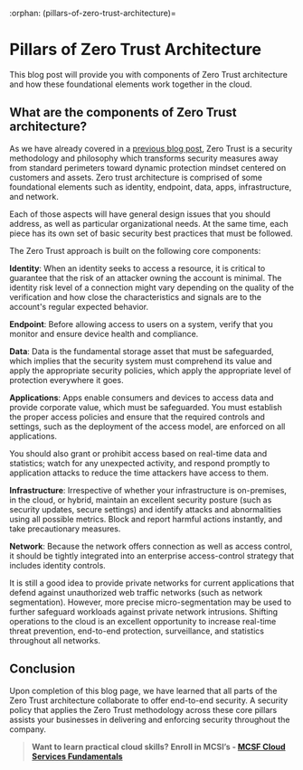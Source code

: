 :orphan:
(pillars-of-zero-trust-architecture)=
# Pillars of Zero Trust Architecture
 
This blog post will provide you with components of Zero Trust architecture and how these foundational elements work together in the cloud.

## What are the components of Zero Trust architecture?

As we have already covered in a [previous blog post](zero-trust-the-foundation-of-modern-network-security), Zero Trust is a security methodology and philosophy which transforms security measures away from standard perimeters toward dynamic protection mindset centered on customers and assets. Zero trust architecture is comprised of some foundational elements such as identity, endpoint, data, apps, infrastructure, and network.

Each of those aspects will have general design issues that you should address, as well as particular organizational needs. At the same time, each piece has its own set of basic security best practices that must be followed.

The Zero Trust approach is built on the following core components:

**Identity**: When an identity seeks to access a resource, it is critical to guarantee that the risk of an attacker owning the account is minimal. The identity risk level of a connection might vary depending on the quality of the verification and how close the characteristics and signals are to the account's regular expected behavior.

**Endpoint**: Before allowing access to users on a system, verify that you monitor and ensure device health and compliance.

**Data**: Data is the fundamental storage asset that must be safeguarded, which implies that the security system must comprehend its value and apply the appropriate security policies, which apply the appropriate level of protection everywhere it goes.

**Applications**: Apps enable consumers and devices to access data and provide corporate value, which must be safeguarded. You must establish the proper access policies and ensure that the required controls and settings, such as the deployment of the access model, are enforced on all applications.

You should also grant or prohibit access based on real-time data and statistics; watch for any unexpected activity, and respond promptly to application attacks to reduce the time attackers have access to them.

**Infrastructure**: Irrespective of whether your infrastructure is on-premises, in the cloud, or hybrid, maintain an excellent security posture (such as security updates, secure settings) and identify attacks and abnormalities using all possible metrics. Block and report harmful actions instantly, and take precautionary measures.

**Network**: Because the network offers connection as well as access control, it should be tightly integrated into an enterprise access-control strategy that includes identity controls.

It is still a good idea to provide private networks for current applications that defend against unauthorized web traffic networks (such as network segmentation). However, more precise micro-segmentation may be used to further safeguard workloads against private network intrusions. Shifting operations to the cloud is an excellent opportunity to increase real-time threat prevention, end-to-end protection, surveillance, and statistics throughout all networks.

## Conclusion

Upon completion of this blog page, we have learned that all parts of the Zero Trust architecture collaborate to offer end-to-end security. A security policy that applies the Zero Trust methodology across these core pillars assists your businesses in delivering and enforcing security throughout the company.

> **Want to learn practical cloud skills? Enroll in MCSI’s - [MCSF Cloud Services Fundamentals ](https://www.mosse-institute.com/certifications/mcsf-cloud-services-fundamentals.html)**